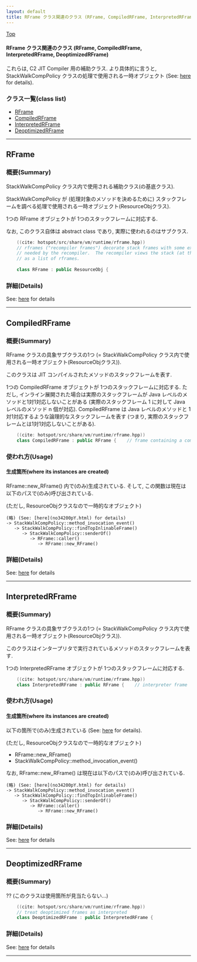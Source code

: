 ```yaml
---
layout: default
title: RFrame クラス関連のクラス (RFrame, CompiledRFrame, InterpretedRFrame, DeoptimizedRFrame)
---
```

[Top](../index.html)

#### RFrame クラス関連のクラス (RFrame, CompiledRFrame, InterpretedRFrame, DeoptimizedRFrame)

これらは, C2 JIT Compiler 用の補助クラス.
より具体的に言うと, StackWalkCompPolicy クラスの処理で使用される一時オブジェクト (See: [here](no34200pY.html) for details).


### クラス一覧(class list)

  * [RFrame](#no49jMcPts)
  * [CompiledRFrame](#noYZ4n4Cmd)
  * [InterpretedRFrame](#no6oJG9vWV)
  * [DeoptimizedRFrame](#no8F9_lWCC)


---
## <a name="no49jMcPts" id="no49jMcPts">RFrame</a>

### 概要(Summary)
StackWalkCompPolicy クラス内で使用される補助クラス(の基底クラス).

StackWalkCompPolicy が (処理対象のメソッドを決めるために) 
スタックフレームを調べる処理で使用される一時オブジェクト(ResourceObjクラス).

1つの RFrame オブジェクトが 1つのスタックフレームに対応する.

なお, このクラス自体は abstract class であり, 実際に使われるのはサブクラス.


```cpp
    ((cite: hotspot/src/share/vm/runtime/rframe.hpp))
    // rframes ("recompiler frames") decorate stack frames with some extra information
    // needed by the recompiler.  The recompiler views the stack (at the time of recompilation)
    // as a list of rframes.
    
    class RFrame : public ResourceObj {
```




### 詳細(Details)
See: [here](../doxygen/classRFrame.html) for details

---
## <a name="noYZ4n4Cmd" id="noYZ4n4Cmd">CompiledRFrame</a>

### 概要(Summary)
RFrame クラスの具象サブクラスの1つ 
(= StackWalkCompPolicy クラス内で使用される一時オブジェクト(ResourceObjクラス)).

このクラスは JIT コンパイルされたメソッドのスタックフレームを表す.

1つの CompiledRFrame オブジェクトが 1つのスタックフレームに対応する.
ただし, インライン展開された場合は実際のスタックフレームが Java レベルのメソッドと1対1対応しないことがある
(実際のスタックフレーム 1 に対して Java レベルのメソッド n 個が対応).
CompiledRFrame は Java レベルのメソッドと 1対1対応するような論理的なスタックフレームを表す
(つまり, 実際のスタックフレームとは1対1対応しないことがある).


```cpp
    ((cite: hotspot/src/share/vm/runtime/rframe.hpp))
    class CompiledRFrame : public RFrame {    // frame containing a compiled method
```

### 使われ方(Usage)
#### 生成箇所(where its instances are created)
RFrame::new_RFrame() 内で(のみ)生成されている.
そして, この関数は現在は以下のパスで(のみ)呼び出されている.

(ただし, ResourceObjクラスなので一時的なオブジェクト)

```
(略) (See: [here](no34200pY.html) for details)
-> StackWalkCompPolicy::method_invocation_event()
   -> StackWalkCompPolicy::findTopInlinableFrame()
      -> StackWalkCompPolicy::senderOf()
         -> RFrame::caller()
            -> RFrame::new_RFrame()
```




### 詳細(Details)
See: [here](../doxygen/classCompiledRFrame.html) for details

---
## <a name="no6oJG9vWV" id="no6oJG9vWV">InterpretedRFrame</a>

### 概要(Summary)
RFrame クラスの具象サブクラスの1つ
(= StackWalkCompPolicy クラス内で使用される一時オブジェクト(ResourceObjクラス)).

このクラスはインタープリタで実行されているメソッドのスタックフレームを表す.

1つの InterpretedRFrame オブジェクトが 1つのスタックフレームに対応する.


```cpp
    ((cite: hotspot/src/share/vm/runtime/rframe.hpp))
    class InterpretedRFrame : public RFrame {    // interpreter frame
```

### 使われ方(Usage)
#### 生成箇所(where its instances are created)
以下の箇所で(のみ)生成されている (See: [here](no34200pY.html) for details).

(ただし, ResourceObjクラスなので一時的なオブジェクト)

* RFrame::new_RFrame()
* StackWalkCompPolicy::method_invocation_event()

なお, RFrame::new_RFrame() は現在は以下のパスで(のみ)呼び出されている.

```
(略) (See: [here](no34200pY.html) for details)
-> StackWalkCompPolicy::method_invocation_event()
   -> StackWalkCompPolicy::findTopInlinableFrame()
      -> StackWalkCompPolicy::senderOf()
         -> RFrame::caller()
            -> RFrame::new_RFrame()
```




### 詳細(Details)
See: [here](../doxygen/classInterpretedRFrame.html) for details

---
## <a name="no8F9_lWCC" id="no8F9_lWCC">DeoptimizedRFrame</a>

### 概要(Summary)
?? (このクラスは使用箇所が見当たらない...)


```cpp
    ((cite: hotspot/src/share/vm/runtime/rframe.hpp))
    // treat deoptimized frames as interpreted
    class DeoptimizedRFrame : public InterpretedRFrame {
```




### 詳細(Details)
See: [here](../doxygen/classDeoptimizedRFrame.html) for details

---
